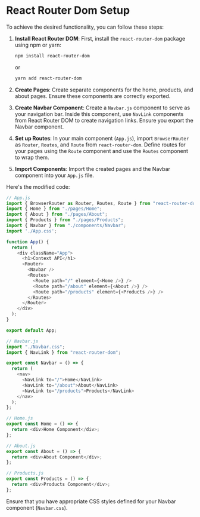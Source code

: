 # React Router Dom Setup

To achieve the desired functionality, you can follow these steps:

1. **Install React Router DOM**:
   First, install the `react-router-dom` package using npm or yarn:
   ```bash
   npm install react-router-dom
   ```
   or
   ```bash
   yarn add react-router-dom
   ```

2. **Create Pages**:
   Create separate components for the home, products, and about pages. Ensure these components are correctly exported.

3. **Create Navbar Component**:
   Create a `Navbar.js` component to serve as your navigation bar. Inside this component, use `NavLink` components from React Router DOM to create navigation links. Ensure you export the Navbar component.

4. **Set up Routes**:
   In your main component (`App.js`), import `BrowserRouter` as `Router`, `Routes`, and `Route` from `react-router-dom`. Define routes for your pages using the `Route` component and use the `Routes` component to wrap them.

5. **Import Components**:
   Import the created pages and the Navbar component into your `App.js` file.

Here's the modified code:

```javascript
// App.js
import { BrowserRouter as Router, Routes, Route } from "react-router-dom";
import { Home } from "./pages/Home";
import { About } from "./pages/About";
import { Products } from "./pages/Products";
import { Navbar } from "./components/Navbar";
import './App.css';

function App() {
  return (
    <div className="App">
      <h1>Context API</h1>
      <Router>
        <Navbar />
        <Routes>
          <Route path="/" element={<Home />} />
          <Route path="/about" element={<About />} />
          <Route path="/products" element={<Products />} />
        </Routes>
      </Router>
    </div>
  );
}

export default App;
```

```javascript
// Navbar.js
import "./Navbar.css";
import { NavLink } from "react-router-dom";

export const Navbar = () => {
  return (
    <nav>
      <NavLink to="/">Home</NavLink>
      <NavLink to="/about">About</NavLink>
      <NavLink to="/products">Products</NavLink>
    </nav>
  );
};
```

```javascript
// Home.js
export const Home = () => {
  return <div>Home Component</div>;
};
```

```javascript
// About.js
export const About = () => {
  return <div>About Component</div>;
};
```

```javascript
// Products.js
export const Products = () => {
  return <div>Products Component</div>;
};
```

Ensure that you have appropriate CSS styles defined for your Navbar component (`Navbar.css`).